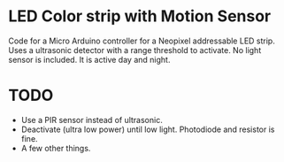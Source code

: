 # LED Color strip with Motion Sensor
Code for a Micro Arduino controller for a Neopixel addressable LED strip.
Uses a <specify model> ultrasonic detector with a range threshold to activate.
No  light sensor is included. It is active day and night. 

# TODO
- Use a PIR sensor instead of ultrasonic.
- Deactivate (ultra low power) until low light. Photodiode and resistor is fine.
- A few other things.



